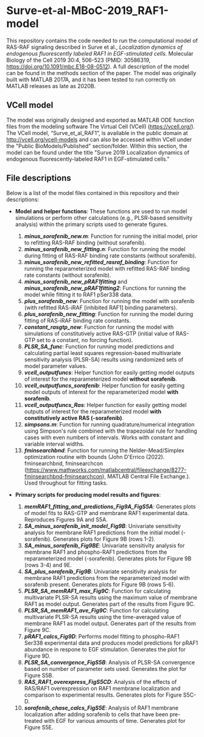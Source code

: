 # Surve-et-al-MBoC-2019_RAF1-model
 
This repository contains the code needed to run the computational model of RAS-RAF signaling described in Surve et al., *Localization dynamics of endogenous fluorescently labeled RAF1 in EGF-stimulated cells*. Molecular Biology of the Cell 2019 30:4, 506-523 (PMID: 30586319, https://doi.org/10.1091/mbc.E18-08-0512). A full description of the model can be found in the methods section of the paper. The model was originally built with MATLAB 2017A, and it has been tested to run correctly on MATLAB releases as late as 2020B.

## VCell model
The model was originally designed and exported as MATLAB ODE function files from the modeling software The Virtual Cell (VCell) (https://vcell.org/). The VCell model, “Surve_et_al_RAF1”, is available in the public domain at http://vcell.org/vcell-models and can also be accessed within VCell under the "Public BioModels/Published" section/folder. Within this section, the model can be found under the title "Surve 2019 Localization dynamics of endogenous fluorescently-labeled RAF1 in EGF-stimulated cells."

## File descriptions
Below is a list of the model files contained in this repository and their descriptions:
* **Model and helper functions**: These functions are used to run model simulations or perform other calculations (e.g., PLSR-based sensitivity analysis) within the primary scripts used to generate figures.
  1. **_minus_sorafenib_new.m_**: Function for running the initial model, prior to refitting RAS-RAF binding (without sorafenib).
  2. **_minus_sorafenib_new_fitting.n_**: Function for running the model during fitting of RAS-RAF binding rate constants (without sorafenib).
  3. **_minus_sorafenib_new_refitted_rasraf_binding_**: Function for running the reparameterized model with refitted RAS-RAF binding rate constants (without sorafenib).
  4. **_minus_sorafenib_new_pRAF1fitting_** and **_minus_sorafenib_new_pRAF1fitting2_**: Functions for running the model while fitting it to RAF1 pSer338 data.
  5. **_plus_sorafenib_new_**: Function for running the model with sorafenib (with refitted RAS-iRAF [inhibited RAF1] binding parameters).
  6. **_plus_sorafenib_new_fitting_**: Function for running the model during fitting of RAS-iRAF binding rate constants.
  7. **_constant_rasgtp_new_**: Function for running the model with simulations of constitutively active RAS-GTP (initial value of RAS-GTP set to a constant, no forcing function).
  8. **_PLSR_SA_func_**: Function for running model predictions and calculating partial least squares regression-based multivariate sensitivity analysis (PLSR-SA) results using randomized sets of model parameter values.
  9. **_vcell_outputfuncs_**: Helper function for easily getting model outputs of interest for the reparameterized model **without sorafenib**.
  10. **_vcell_outputfuncs_sorafenib_**: Helper function for easily getting model outputs of interest for the reparameterized model **with sorafenib**.
  11. **_vcell_outputfuncs_Ras_**: Helper function for easily getting model outputs of interest for the reparameterized model **with constitutively active RAS (-sorafenib)**.
  12. **_simpsons.m_**: Function for running quadrature/numerical integration using Simpson's rule combined with the trapezoidal rule for handling cases with even numbers of intervals. Works with constant and variable interval widths.
  13. **_fminsearchbnd_**: Function for running the Nelder-Mead/Simplex optimization routine with bounds (John D'Errico (2022). fminsearchbnd, fminsearchcon (https://www.mathworks.com/matlabcentral/fileexchange/8277-fminsearchbnd-fminsearchcon), MATLAB Central File Exchange.). Used throughout for fitting tasks.

* **Primary scripts for producing model results and figures**:
  1. **_memRAF1_fitting_and_predictions_Fig9A_FigS5A_**: Generates plots of model fits to RAS-GTP and membrane RAF1 experimental data. Reproduces Figures 9A and S5A. 
  2. **_SA_minus_sorafenib_init_model_Fig9B_**: Univariate sensitivity analysis for membrane RAF1 predictions from the initial model (-sorafenib). Generates plots for Figure 9B (rows 1-2).
  3. **_SA_minus_sorafenib_Fig9BE_**: Univariate sensitivity analysis for membrane RAF1 and phospho-RAF1 predictions from the reparameterized model (-sorafenib). Generates plots for Figure 9B (rows 3-4) and 9E.
  4. **_SA_plus_sorafenib_Fig9B_**: Univariate sensitivity analysis for membrane RAF1 predictions from the reparameterized model with sorafenib present. Generates plots for Figure 9B (rows 5-6).
  5. **_PLSR_SA_memRAF1_max_Fig9C_**: Function for calculating multivariate PLSR-SA results using the maximum value of membrane RAF1 as model output. Generates part of the results from Figure 9C.
  6. **_PLSR_SA_memRAF1_ave_Fig9C_**: Function for calculating multivariate PLSR-SA results using the time-averaged value of membrane RAF1 as model output. Generates part of the results from Figure 9C.
  7. **_pRAF1_calcs_Fig9D_**: Performs model fitting to phospho-RAF1 Ser338 experimental data and produces model predictions for pRAF1 abundance in respone to EGF stimulation. Generates the plot for Figure 9D.
  8. **_PLSR_SA_convergence_FigS5B_**: Analysis of PLSR-SA convergence based on number of parameter sets used. Generates the plot for Figure S5B.
  9. **_RAS_RAF1_overexpress_FigS5CD_**: Analysis of the effects of RAS/RAF1 overexpression on RAF1 membrane localization and comparison to experimental results. Generates plots for Figure S5C-D.
  10. **_sorafenib_chase_calcs_FigS5E_**: Analysis of RAF1 membrane localization after adding sorafenib to cells that have been pre-treated with EGF for various amounts of time. Generates plot for Figure S5E.
